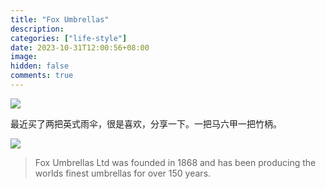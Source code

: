 ```yaml
---
title: "Fox Umbrellas"
description:
categories: ["life-style"]
date: 2023-10-31T12:00:56+08:00
image:
hidden: false
comments: true
---
```


![](//static.fatesinger.com/2023/10/082xpdrrw1jp5y3u.jpg)

最近买了两把英式雨伞，很是喜欢，分享一下。一把马六甲一把竹柄。

![](//static.fatesinger.com/2023/10/chbgbmwria5yk2ew.jpg)

> Fox Umbrellas Ltd was founded in 1868 and has been producing the worlds finest umbrellas for over 150 years.
